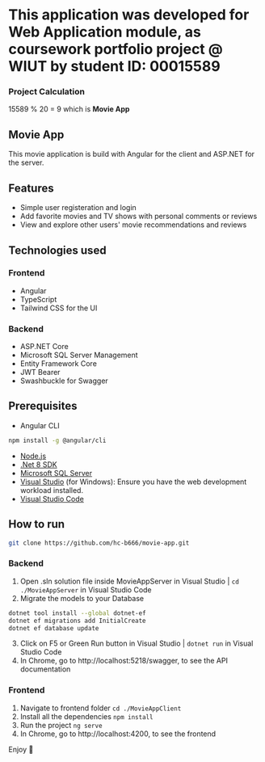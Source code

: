 # This application was developed for Web Application module, as coursework portfolio project @ WIUT by student ID: 00015589

### Project Calculation
15589 % 20 = 9 which is <b>Movie App</b>

## Movie App
This movie application is build with Angular for the client and ASP.NET for the server. 

## Features
- Simple user registeration and login
- Add favorite movies and TV shows with personal comments or reviews
- View and explore other users' movie recommendations and reviews

## Technologies used
### Frontend
- Angular
- TypeScript
- Tailwind CSS for the UI
### Backend
- ASP.NET Core
- Microsoft SQL Server Management
- Entity Framework Core
- JWT Bearer
- Swashbuckle for Swagger

## Prerequisites
- Angular CLI
```bash
npm install -g @angular/cli
```
- [Node.js](https://nodejs.org/en/download/package-manager)
- [.Net 8 SDK](https://dotnet.microsoft.com/en-us/download/dotnet/8.0)
- [Microsoft SQL Server](https://www.microsoft.com/en-us/sql-server/sql-server-downloads)
- [Visual Studio](https://visualstudio.microsoft.com/) (for Windows): Ensure you have the web development workload installed.
- [Visual Studio Code](https://code.visualstudio.com/download) 

## How to run
```bash
git clone https://github.com/hc-b666/movie-app.git
```
### Backend
1. Open .sln solution file inside MovieAppServer in Visual Studio | ```cd ./MovieAppServer``` in Visual Studio Code
2. Migrate the models to your Database
```bash
dotnet tool install --global dotnet-ef
dotnet ef migrations add InitialCreate
dotnet ef database update
``` 
3. Click on F5 or Green Run button in Visual Studio |  ```dotnet run``` in Visual Studio Code
4. In Chrome, go to http://localhost:5218/swagger, to see the API documentation

### Frontend
1. Navigate to frontend folder ```cd ./MovieAppClient```
2. Install all the dependencies ```npm install```
3. Run the project ```ng serve```
4. In Chrome, go to http://localhost:4200, to see the frontend

Enjoy 🎉
